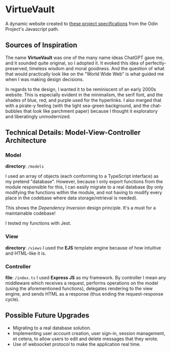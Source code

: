 # VirtueVault

A dynamic website created to [these project specifications](https://www.theodinproject.com/lessons/node-path-nodejs-mini-message-board) from the Odin Project's Javascript path.

## Sources of Inspiration

The name **VirtueVault** was one of the many name ideas ChatGPT gave me, and it sounded quite original, so I adopted it. It evoked this idea of perfectly-preserved, timeless wisdom and moral goodness. And the question of what that would practically look like on the "World Wide Web" is what guided me when I was making design decisions.

In regards to the design, I wanted it to be reminiscent of an early 2000s website. This is especially evident in the minimalism, the serif font, and the shades of blue, red, and purple used for the hyperlinks. I also merged that with a pirate-y feeling (with the light sea-green background, and the chat-bubbles that look like parchment paper) because I thought it exploratory and liberatingly unmodernized.

## Technical Details: Model-View-Controller Architecture

### Model

**directory**: `/models`

I used an array of objects (each conforming to a TypeScript interface) as my pretend "database". However, because I only export functions from the module responsible for this, I can easily migrate to a real database (by only modifying the functions within the module, and not having to modify every place in the codebase where data storage/retrieval is needed).

This shows the _Dependency Inversion_ design principle. It's a must for a maintainable codebase!

I tested my functions with Jest.

### View

**directory**: `/views`
I used the **EJS** template engine because of how intuitive and HTML-like it is.

### Controller

**file**: `/index.ts`
I used **Express JS** as my framework. By controller I mean any middleware which receives a request, performs operations on the model (using the aforementioned functions), delegates rendering to the view engine, and sends HTML as a response (thus ending the request-response cycle).

## Possible Future Upgrades

- Migrating to a real database solution.
- Implementing user account creation, user sign-in, session management, et cetera, to allow users to edit and delete messages that they wrote.
- Use of websocket protocol to make the application real time.
